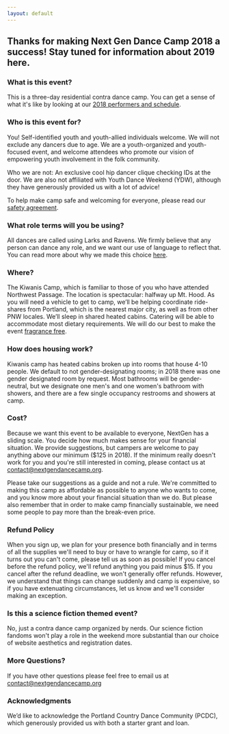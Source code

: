 ```yaml
---
layout: default
---
```

## Thanks for making Next Gen Dance Camp 2018 a success!  Stay tuned for information about 2019 here.

### What is this event?

This is a three-day residential contra dance camp. You can get a sense of what it's like by looking at our [2018 performers and schedule](/2018.html).

### Who is this event for?

You! Self-identified youth and youth-allied individuals welcome. We will not exclude any dancers due to age. We are a youth-organized and youth-focused event, and welcome attendees who promote our vision of empowering youth involvement in the folk community.

Who we are not: An exclusive cool hip dancer clique checking IDs at the door. We are also not affiliated with Youth Dance Weekend (YDW), although they have generously provided us with a lot of advice!

To help make camp safe and welcoming for everyone, please read our [safety agreement](/safety.html).


### What role terms will you be using?

All dances are called using Larks and Ravens.  We firmly believe that any person can dance any role, and we want our use of language to reflect that.  You can read more about why we made this choice  [here](/larks_and_ravens.html).

### Where?

The Kiwanis Camp, which is familiar to those of you who have attended Northwest Passage. The location is spectacular: halfway up Mt. Hood. As you will need a vehicle to get to camp, we’ll be helping coordinate ride-shares from Portland, which is the nearest major city, as well as from other PNW locales. We’ll sleep in shared heated cabins. Catering will be able to accommodate most dietary requirements. We will do our best to make the event [fragrance free](/fragrance_free.html).

### How does housing work?

Kiwanis camp has heated cabins broken up into rooms that house 4-10 people.  We default to not gender-designating rooms; in 2018 there was one gender designated room by request.  Most bathrooms will be gender-neutral, but we designate one men's and one women's bathroom with showers, and there are a few single occupancy restrooms and showers at camp.

### Cost?

Because we want this event to be available to everyone, NextGen has a sliding scale. You decide how much makes sense for your financial situation.  We provide suggestions, but campers are welcome to pay anything above our minimum ($125 in 2018).  If the minimum really doesn't work for you and you're still interested in coming, please contact us at contact@nextgendancecamp.org.

Please take our suggestions as a guide and not a rule.  We're committed to making this camp as affordable as possible to anyone who wants to come, and you know more about your financial situation than we do.  But please also remember that in order to make camp financially sustainable, we need some people to pay more than the break-even price.

### Refund Policy

When you sign up, we plan for your presence both financially and in terms of all the supplies we'll need to buy or have to wrangle for camp, so if it turns out you can't come, please tell us as soon as possible!  If you cancel before the refund policy, we'll refund anything you paid minus $15.  If you cancel after the refund deadline, we won't generally offer refunds.  However, we understand that things can change suddenly and camp is expensive, so if you have extenuating circumstances, let us know and we'll consider making an exception.

### Is this a science fiction themed event?

No, just a contra dance camp organized by nerds.  Our science fiction fandoms won't play a role in the weekend more substantial than our choice of website aesthetics and registration dates.

### More Questions?
If you have other questions please feel free to email us at contact@nextgendancecamp.org


### Acknowledgments
We’d like to acknowledge the Portland Country Dance Community (PCDC), which generously provided us with both a starter grant and loan.
